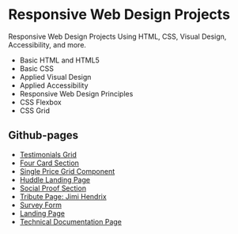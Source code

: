 # Responsive Web Design Projects
Responsive Web Design Projects Using HTML, CSS, Visual Design, Accessibility, and more.

* Basic HTML and HTML5
* Basic CSS
* Applied Visual Design
* Applied Accessibility
* Responsive Web Design Principles
* CSS Flexbox
* CSS Grid

## Github-pages

* [Testimonials Grid](https://iagooliveiradias.github.io/Responsive-Web-Design-Projects/Testimonials%20Grid/index.html)
* [Four Card Section](https://iagooliveiradias.github.io/Responsive-Web-Design-Projects/Four%20Card%20Section/index.html)
* [Single Price Grid Component](https://iagooliveiradias.github.io/Responsive-Web-Design-Projects/Single%20Price%20Grid%20Component/index.html)
* [Huddle Landing Page](https://iagooliveiradias.github.io/Responsive-Web-Design-Projects/Huddle%20Landing%20Page/index.html)
* [Social Proof Section](https://iagooliveiradias.github.io/Responsive-Web-Design-Projects/Social%20Proof%20Section/index.html)
* [Tribute Page: Jimi Hendrix](https://iagooliveiradias.github.io/Responsive-Web-Design-Projects/Tribute%20Page/index.html) 
* [Survey Form](https://iagooliveiradias.github.io/Responsive-Web-Design-Projects/Survey%20Form/index.html)
* [Landing Page](https://iagooliveiradias.github.io/Responsive-Web-Design-Projects/Landing%20Page/index.html)
* [Technical Documentation Page](https://iagooliveiradias.github.io/Responsive-Web-Design-Projects/Technical%20Documentation%20Page/index.html)
